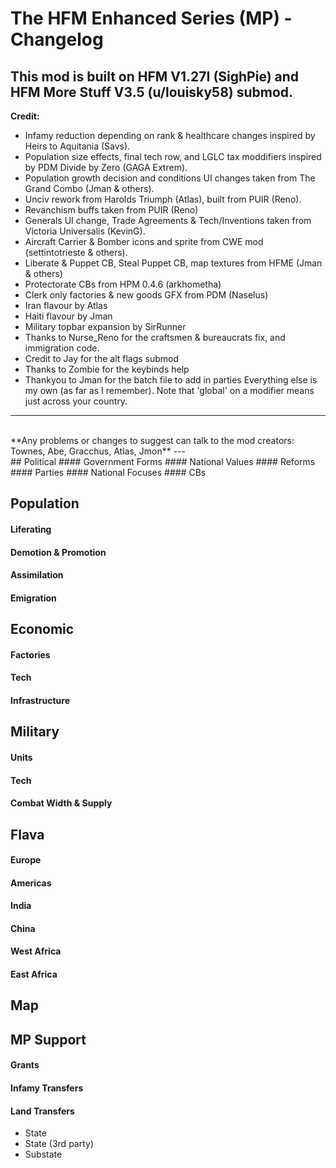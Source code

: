 # The HFM Enhanced Series (MP) - Changelog

## This mod is built on HFM V1.27I (SighPie) and HFM More Stuff V3.5 (u/louisky58) submod.
**Credit:**
- Infamy reduction depending on rank & healthcare changes inspired by Heirs to Aquitania (Savs).
- Population size effects, final tech row, and LGLC tax moddifiers inspired by PDM Divide by Zero (GAGA Extrem).
- Population growth decision and conditions UI changes taken from The Grand Combo (Jman & others).
- Unciv rework from Harolds Triumph (Atlas), built from PUIR (Reno).
- Revanchism buffs taken from PUIR (Reno)
- Generals UI change, Trade Agreements & Tech/Inventions taken from Victoria Universalis (KevinG).
- Aircraft Carrier & Bomber icons and sprite from CWE mod (settintotrieste & others).
- Liberate & Puppet CB, Steal Puppet CB, map textures from HFME (Jman & others)
- Protectorate CBs from HPM 0.4.6 (arkhometha)
- Clerk only factories & new goods GFX from PDM (Naselus)
- Iran flavour by Atlas
- Haiti flavour by Jman
- Military topbar expansion by SirRunner
- Thanks to Nurse_Reno for the craftsmen & bureaucrats fix, and immigration code.
- Credit to Jay for the alt flags submod
- Thanks to Zombie for the keybinds help
- Thankyou to Jman for the batch file to add in parties
Everything else is my own (as far as I remember).
Note that 'global' on a modifier means just across your country.
---
<br/>
**Any problems or changes to suggest can talk to the mod creators: Townes, Abe, Gracchus, Atlas, Jmon**
---
<br/>
## Political
#### Government Forms
#### National Values
#### Reforms
#### Parties
#### National Focuses
#### CBs

## Population
#### Liferating
#### Demotion & Promotion
#### Assimilation
#### Emigration

## Economic
#### Factories
#### Tech
#### Infrastructure

## Military
#### Units
#### Tech
#### Combat Width & Supply

## Flava
#### Europe
#### Americas
#### India
#### China
#### West Africa
#### East Africa

## Map

## MP Support
#### Grants
#### Infamy Transfers
#### Land Transfers
- State
- State (3rd party)
- Substate